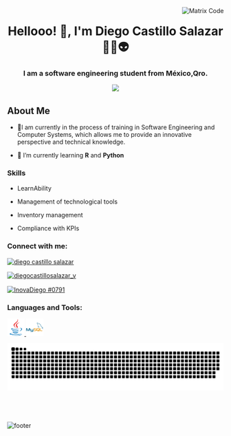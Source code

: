 <img src = 'https://github.com/MarikIshtar007/MarikIshtar007/blob/master/images/matrix.gif' alt = 'Matrix Code' align='right'/>
<h1 align="center">Hellooo! 👋, I'm Diego Castillo Salazar 🧑‍💻👽</h1>

<h3 align="center">I am a software engineering student from México,Qro.</h3>



<!Codigo para alinear gif o imagenes>
<p align="center">
  <img width="500" src="https://github.com/user-attachments/assets/1ba590f0-bf81-40e2-b7a4-78aeb98c6cad" 
</p>
  
## About Me


* 👾I am currently in the process of training in Software Engineering and Computer Systems, which allows me to provide an innovative perspective and technical knowledge.

* 🌱 I’m currently learning **R** and **Python**


<h3>Skills</h3> 

* LearnAbility 

* Management of technological tools

* Inventory management
 
* Compliance with KPIs

<h3 align="left">Connect with me:</h3>
<p align="left">
<a href="https://www.linkedin.com/in/diego-castillo-salazar-b919972aa/" target="blank"><img align="center" src="https://raw.githubusercontent.com/rahuldkjain/github-profile-readme-generator/master/src/images/icons/Social/linked-in-alt.svg" alt="diego castillo salazar" height="30" width="40" /></a>

<a href="https://instagram.com/diegocastillosalazar_v" target="blank"><img align="center" src="https://raw.githubusercontent.com/rahuldkjain/github-profile-readme-generator/master/src/images/icons/Social/instagram.svg" alt="diegocastillosalazar_v" height="30" width="40" /></a>

<a href="https://discord.gg/InovaDiego #0791" target="blank"><img align="center" src="https://raw.githubusercontent.com/rahuldkjain/github-profile-readme-generator/master/src/images/icons/Social/discord.svg" alt="InovaDiego #0791" height="30" width="40" /></a>
</p>

<h3 align="left">Languages and Tools:</h3>
<p align="left"> <a href="https://www.java.com" target="_blank" rel="noreferrer"> <img src="https://raw.githubusercontent.com/devicons/devicon/master/icons/java/java-original.svg" alt="java" width="40" height="40"/> </a> <a href="https://www.mysql.com/" target="_blank" rel="noreferrer"> <img src="https://raw.githubusercontent.com/devicons/devicon/master/icons/mysql/mysql-original-wordmark.svg" alt="mysql" width="40" height="40"/> </a> </p>

</h4>  
  
![𝙶𝚒𝚝𝚑𝚞𝚋 𝙲𝚘𝚗𝚝𝚛𝚒𝚋𝚞𝚝𝚒𝚘𝚗 𝙶𝚛𝚊𝚙𝚑](https://github.com/JayantGoel001/JayantGoel001/blob/master/github-contribution-grid-snake.svg)

<br/>

</div>

#

![footer](https://github.com/JayantGoel001/JayantGoel001/blob/master/WEBP/footer.webp)

